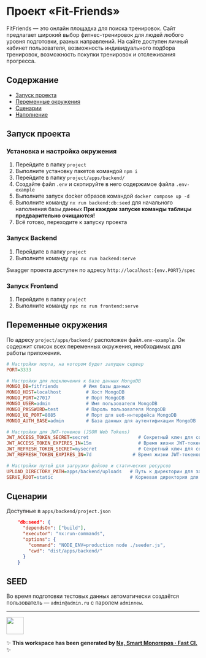 # Проект «Fit-Friends»

FitFriends — это онлайн площадка для поиска тренировок. Сайт предлагает широкий выбор фитнес-тренировок для людей любого уровня подготовки, разных направлений. На сайте доступен личный кабинет пользователя, возможность индивидуального подбора тренировок, возможность покупки тренировок и отслеживания прогресса.

## Содержание

- [Запуск проекта](#запуск-проекта)
- [Переменные окружения](#переменные-окружения)
- [Сценарии](#сценарии)
- [Наполнение](#seed)

## Запуск проекта

### Установка и настройка окружения

1. Перейдите в папку `project`
2. Выполните установку пакетов командой `npm i`
3. Перейдите в папку `project/apps/backend/`
4. Создайте файл `.env` и скопируйте в него содержимое файла `.env-example`
5. Выполните запуск docker образов командой `docker compose up -d`
6. Выполните команду `nx run backend:db:seed` для начального наполнения базы данных **При каждом запуске команды таблицы предварительно очищаются!**
7. Всё готово, переходите к запуску проекта

### Запуск Backend

1. Перейдите в папку `project`
2. Выполните команду `npx nx run backend:serve`

Swagger проекта доступен по адресу `http://localhost:{env.PORT}/spec`

### Запуск Frontend

1. Перейдите в папку `project`
2. Выполните команду `npx nx run frontend:serve`

## Переменные окружения

По адресу `project/apps/backend/` расположен файл`.env-example`. Он содержит список всех переменных окружения, необходимых для работы приложения.

```ini
# Настройки порта, на котором будет запущен сервер
PORT=3333

# Настройки для подключения к базе данных MongoDB
MONGO_DB=fitfriends         # Имя базы данных
MONGO_HOST=localhost         # Хост MongoDB
MONGO_PORT=27017             # Порт MongoDB
MONGO_USER=admin             # Имя пользователя MongoDB
MONGO_PASSWORD=test          # Пароль пользователя MongoDB
MONGO_UI_PORT=8085           # Порт для веб-интерфейса MongoDB
MONGO_AUTH_BASE=admin        # База данных для аутентификации MongoDB

# Настройки для JWT-токенов (JSON Web Tokens)
JWT_ACCESS_TOKEN_SECRET=secret                  # Секретный ключ для создания и проверки JWT-токенов доступа
JWT_ACCESS_TOKEN_EXPIRES_IN=15m                 # Время жизни JWT-токенов доступа
JWT_REFRESH_TOKEN_SECRET=mysecret               # Секретный ключ для создания и проверки JWT-токенов обновления
JWT_REFRESH_TOKEN_EXPIRES_IN=7d               # Время жизни JWT-токенов обновления

# Настройки путей для загрузки файлов и статических ресурсов
UPLOAD_DIRECTORY_PATH=apps/backend/uploads   # Путь к директории для загрузки файлов
SERVE_ROOT=static                            # Корневая директория для обслуживания статических ресурсов
```

## Сценарии

Доступные в `apps/backend/project.json`

```json
    "db:seed": {
      "dependsOn": ["build"],
      "executor": "nx:run-commands",
      "options": {
        "command": "NODE_ENV=production node ./seeder.js",
        "cwd": "dist/apps/backend/"
      }
    }
```

## SEED

Во время подготовки тестовых данных автоматически создаётся пользователь — `admin@admin.ru` с паролем `adminnew`.

---

<a alt="Nx logo" href="https://nx.dev" target="_blank" rel="noreferrer"><img src="https://raw.githubusercontent.com/nrwl/nx/master/images/nx-logo.png" width="45"></a>

✨ **This workspace has been generated by [Nx, Smart Monorepos · Fast CI.](https://nx.dev)** ✨
